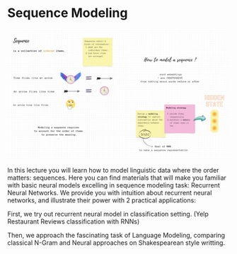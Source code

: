 # Sequence Modeling



<p align="center">
  <img src="img/seq.jpg" width="1200" title="hover text">
</p>




In this lecture you will learn how to model linguistic data where the order matters: sequences.
Here you can find materials that will make you familiar with basic neural models excelling in sequence modeling task: Recurrent Neural Networks.
We provide you with intuition about recurrent neural networks, and illustrate their power with 2 practical applications:

First, we try out recurrent neural model in classification setting. (Yelp Restaurant Reviews classification with RNNs)

Then, we approach the fascinating task of Language Modeling, comparing classical N-Gram and Neural approaches on Shakespearean style writting.
